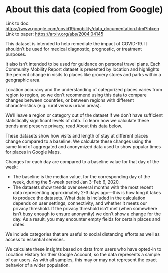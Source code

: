 # About this data (copied from Google)

Link to doc: https://www.google.com/covid19/mobility/data_documentation.html?hl=en
Link to paper: https://arxiv.org/abs/2004.04145

This dataset is intended to help remediate the impact of COVID-19. It
shouldn’t be used for medical diagnostic, prognostic, or treatment purposes.

It also isn’t intended to be used for guidance on personal travel plans.
Each Community Mobility Report dataset is presented by location and
highlights the percent change in visits to places like grocery stores and
parks within a geographic area.

Location accuracy and the understanding of categorized places varies from
region to region, so we don’t recommend using this data to compare changes
between countries, or between regions with different characteristics (e.g.
rural versus urban areas).

We’ll leave a region or category out of the dataset if we don’t have
sufficient statistically significant levels of data. To learn how we
calculate these trends and preserve privacy, read About this data below.

These datasets show how visits and length of stay at different places change
compared to a baseline. We calculate these changes using the same kind of
aggregated and anonymized data used to show popular times for places in
Google Maps.

Changes for each day are compared to a baseline value for that day of the week:
- The baseline is the median value, for the corresponding day of the week,
  during the 5-week period Jan 3–Feb 6, 2020. 
- The datasets show trends over several months with the most recent data
  representing approximately 2-3 days ago—this is how long it takes to produce
  the datasets. What data is included in the calculation depends on user
  settings, connectivity, and whether it meets our privacy threshold. If the
  privacy threshold isn’t met (when somewhere isn’t busy enough to ensure
  anonymity) we don’t show a change for the day. As a result, you may encounter
  empty fields for certain places and dates.  

We include categories that are useful to social distancing efforts as well as access to essential services.

We calculate these insights based on data from users who have opted-in to Location History for their Google Account, so the data represents a sample of our users. As with all samples, this may or may not represent the exact behavior of a wider population.


